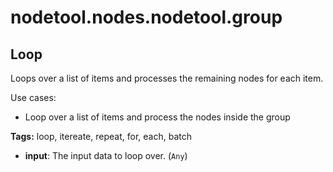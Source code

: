 # nodetool.nodes.nodetool.group

## Loop

Loops over a list of items and processes the remaining nodes for each item.

Use cases:
- Loop over a list of items and process the nodes inside the group

**Tags:** loop, itereate, repeat, for, each, batch

- **input**: The input data to loop over. (`Any`)

